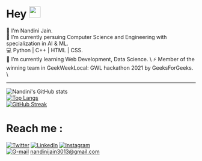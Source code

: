 # Hey <img src="https://raw.githubusercontent.com/MartinHeinz/MartinHeinz/master/wave.gif" width="30px">

👋 I'm Nandini Jain. \
🔭 I’m currently persuing Computer Science and Engineering with specialization in AI & ML. \
💻 Python | C++ | HTML | CSS. \
🌱 I’m currently learning Web Development, Data Science. \ 
⚡ Member of the winning team in GeekWeekLocal: GWL hackathon 2021 by GeeksForGeeks. \


<hr>

![Nandini's GitHub stats](https://github-readme-stats.vercel.app/api?username=nandiniinj&show_icons=true&theme=radical&hide_border=true) \
[![Top Langs](https://github-readme-stats.vercel.app/api/top-langs/?username=nandiniinj&layout=compact&theme=radical&hide_border=true)](https://github.com/nandiniinj) \
[![GitHub Streak](http://github-readme-streak-stats.herokuapp.com?user=nandiniinj&theme=radical&hide_border=true)](https://git.io/streak-stats)
<!-- Actual text -->

# Reach me :
[![Twitter][1.4]][1]  [![LinkedIn][2.4]][2] [![Instagram][4.4]][4] \
[![G-mail][3.4]][4] nandinijain3013@gmail.com
<!-- Icons -->

[1.4]: https://img.icons8.com/color/48/000000/twitter--v1.png
[2.4]: https://img.icons8.com/fluent/48/000000/linkedin.png
[3.4]: https://img.icons8.com/color/48/000000/gmail.png
[4.4]: https://img.icons8.com/color/48/000000/instagram-new--v2.png

<!-- Links to your social media accounts -->

[1]: https://twitter.com/Nandinii_nj
[2]: https://www.linkedin.com/in/nandinijain-nj/
[4]: https://www.instagram.com/nandinii_nj/




